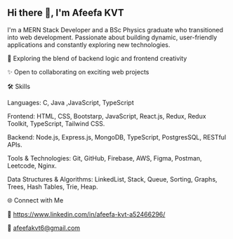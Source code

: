## Hi there 👋, I'm Afeefa KVT

I'm a MERN Stack Developer and a BSc Physics graduate who transitioned into web development. Passionate about building dynamic, user-friendly applications and constantly exploring new technologies.

🌟 Exploring the blend of backend logic and frontend creativity

✨ Open to collaborating on exciting web projects

🛠️ Skills

Languages: C, Java ,JavaScript, TypeScript

Frontend: HTML, CSS, Bootstarp, JavaScript, React.js, Redux, Redux Toolkit, TypeScript, Tailwind CSS.

Backend: Node.js, Express.js, MongoDB, TypeScript, PostgresSQL, RESTful APIs.

Tools & Technologies: Git, GitHub, Firebase, AWS, Figma, Postman, Leetcode, Nginx.

Data Structures & Algorithms: LinkedList, Stack, Queue, Sorting, Graphs, Trees, Hash Tables, Trie, Heap.

🌐 Connect with Me

💼 https://www.linkedin.com/in/afeefa-kvt-a52466296/

📧 afeefakvt6@gmail.com


<!--
**afeefakvt/afeefakvt** is a ✨ _special_ ✨ repository because its `README.md` (this file) appears on your GitHub profile.

Here are some ideas to get you started:

- 🔭 I’m currently working on ...
- 🌱 I’m currently learning ...
- 👯 I’m looking to collaborate on ...
- 🤔 I’m looking for help with ...
- 💬 Ask me about ...
- 📫 How to reach me: ...
- 😄 Pronouns: ...
- ⚡ Fun fact: ...
-->
